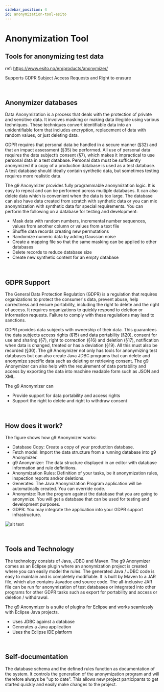 ```yaml
---
sidebar_position: 4
id: anonymization-tool-esito
---
```

# Anonymization Tool

## Tools for anonymizing test data

ref: https://www.esito.no/en/products/anonymizer/

Supports GDPR Subject Access Requests and Right to erasure

&nbsp;

## Anonymizer databases

Data Anonymization is a process that deals with the protection of private and sensitive data. It involves masking or making data illegible using various techniques. These techniques convert identifiable data into an unidentifiable form that includes encryption, replacement of data with random values, or just deleting data.

GDPR requires that personal data be handled in a secure manner (§32) and that an impact assessment (§35) be performed. All use of personal data requires the data subject’s consent (§7), which makes it impractical to use personal data in a test database. Personal data must be sufficiently anonymized if a copy of a production database is used as a test database. A test database should ideally contain synthetic data, but sometimes testing requires more realistic data.

The g9 Anonymizer provides fully programmable anonymization logic. It is easy to repeat and can be performed across multiple databases. It can also delete data which is convenient when the data is too large. The database can also have data created from scratch with synthetic data or you can mix anonymization with synthetic data for special requirements.
You can perform the following on a database for testing and development:

- Mask data with random numbers, incremental number sequences, values from another column or values from a text file
- Shuffle data records creating new permutations
- Randomize numeric data by adding Gaussian noise
- Create a mapping file so that the same masking can be applied to other databases
- Delete records to reduce database size
- Create new synthetic content for an empty database

&nbsp;

## GDPR Support

The General Data Protection Regulation (GDPR) is a regulation that requires organizations to protect the consumer's data, prevent abuse, help correctness and ensure portability, including the right to delete and the right of access. It requires organizations to quickly respond to deletion or information requests. Failure to comply with these regulations may lead to sanctions.

GDPR provides data subjects with ownership of their data. This guarantees the data subjects access rights (§15) and data portability (§20), consent for use and sharing (§7), right to correction (§16) and deletion (§17), notification when data is changed, treated or has a deviation (§19). All this must also be recorded (§30). The g9 Anonymizer not only has tools for anonymizing test databases but can also create Java JDBC programs that can delete and anonymize specific data such as deleting or retrieving consent. The g9 Anonymizer can also help with the requirement of data portability and access by exporting the data into machine readable form such as JSON and XML.

The g9 Anonymizer can

- Provide support for data portability and access rights
- Support the right to delete and right to withdraw consent

&nbsp;

## How does it work?

The figure shows how g9 Anonymizer works:

- Database Copy: Create a copy of your production database.
- Fetch model: Import the data structure from a running database into g9 Anonymizer.
- g9 Anonymizer: The data structure displayed in an editor with database information and rule definitions.
- Anonymization Rules: Definition of your tasks, be it anonymization rules, inspection reports and/or deletions.
- Generates: The Java Anonymization Program application will be automatically created. You can override code.
- Anonymize: Run the program against the database that you are going to anonymize. You will get a database that can be used for testing and development purposes.
- GDPR: You may integrate the application into your GDPR support infrastructure.

![alt text](/img/docs/g9_ano_process.png 'DBano Web')

&nbsp;

## Tools and Technology

The technology consists of Java, JDBC and Maven. The g9 Anonymizer comes as an Eclipse plugin where an anonymization project is created where you can easily model the rules. The generated Java / JDBC code is easy to maintain and is completely modifiable. It is built by Maven to a JAR file, which also contains Javadoc and source code. The all-inclusive JAR file can be run for anonymization of test databases or integrated into other programs for other GDPR tasks such as export for portability and access or deletion / withdrawal.

The g9 Anonymizer is a suite of plugins for Eclipse and works seamlessly with Eclipse Java projects.

- Uses JDBC against a database
- Generates a Java application
- Uses the Eclipse IDE platform

&nbsp;

## Self-documentation

The database schema and the defined rules function as documentation of the system. It controls the generation of the anonymization program and will therefore always be "up to date". This allows new project participants to get started quickly and easily make changes to the project.

